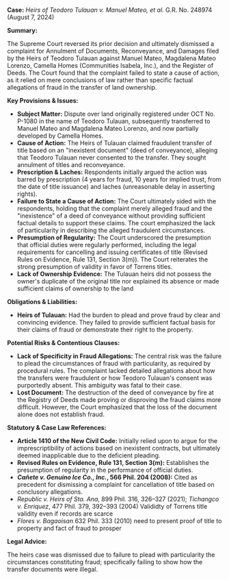 **Case:** *Heirs of Teodoro Tulauan v. Manuel Mateo, et al.* G.R. No. 248974 (August 7, 2024)

**Summary:**

The Supreme Court reversed its prior decision and ultimately dismissed a complaint for Annulment of Documents, Reconveyance, and Damages filed by the Heirs of Teodoro Tulauan against Manuel Mateo, Magdalena Mateo Lorenzo, Camella Homes (Communities Isabela, Inc.), and the Register of Deeds. The Court found that the complaint failed to state a cause of action, as it relied on mere conclusions of law rather than specific factual allegations of fraud in the transfer of land ownership.

**Key Provisions & Issues:**

*   **Subject Matter:** Dispute over land originally registered under OCT No. P-1080 in the name of Teodoro Tulauan, subsequently transferred to Manuel Mateo and Magdalena Mateo Lorenzo, and now partially developed by Camella Homes.
*   **Cause of Action:** The Heirs of Tulauan claimed fraudulent transfer of title based on an "inexistent document" (deed of conveyance), alleging that Teodoro Tulauan never consented to the transfer. They sought annulment of titles and reconveyance.
*   **Prescription & Laches:** Respondents initially argued the action was barred by prescription (4 years for fraud, 10 years for implied trust, from the date of title issuance) and laches (unreasonable delay in asserting rights).
*   **Failure to State a Cause of Action:** The Court ultimately sided with the respondents, holding that the complaint merely alleged fraud and the "inexistence" of a deed of conveyance without providing sufficient factual details to support these claims. The court emphasized the lack of particularity in describing the alleged fraudulent circumstances.
*   **Presumption of Regularity:** The Court underscored the presumption that official duties were regularly performed, including the legal requirements for cancelling and issuing certificates of title (Revised Rules on Evidence, Rule 131, Section 3(m)). The Court reiterates the strong presumption of validity in favor of Torrens titles.
*   **Lack of Ownership Evidence:** The Tulauan heirs did not possess the owner's duplicate of the original title nor explained its absence or made sufficient claims of ownership to the land

**Obligations & Liabilities:**

*   **Heirs of Tulauan:** Had the burden to plead and prove fraud by clear and convincing evidence. They failed to provide sufficient factual basis for their claims of fraud or demonstrate their right to the property.

**Potential Risks & Contentious Clauses:**

*   **Lack of Specificity in Fraud Allegations:** The central risk was the failure to plead the circumstances of fraud with particularity, as required by procedural rules. The complaint lacked detailed allegations about how the transfers were fraudulent or how Teodoro Tulauan's consent was purportedly absent. This ambiguity was fatal to their case.
*   **Lost Document:** The destruction of the deed of conveyance by fire at the Registry of Deeds made proving or disproving the fraud claims more difficult. However, the Court emphasized that the loss of the document alone does not establish fraud.

**Statutory & Case Law References:**

*   **Article 1410 of the New Civil Code:** Initially relied upon to argue for the imprescriptibility of actions based on inexistent contracts, but ultimately deemed inapplicable due to the deficient pleading.
*   **Revised Rules on Evidence, Rule 131, Section 3(m):** Establishes the presumption of regularity in the performance of official duties.
*   ***Cañete v. Genuino Ice Co., Inc.*, 566 Phil. 204 (2008):** Cited as precedent for dismissing a complaint for cancellation of title based on conclusory allegations.
*    *Republic v. Heirs of Sta. Ana*, 899 Phil. 316, 326–327 (2021); *Tichangco v. Enriquez*, 477 Phil. 379, 392–393 (2004) Valididty of Torrens title validity even if records are scarce
*    *Flores v. Bagaoisan* 632 Phil. 333 (2010) need to present proof of title to property and fact of fraud to prosper

**Legal Advice:**

The heirs case was dismissed due to failure to plead with particularity the circumstances constituting fraud; specifically failing to show how the transfer documents were illegal.
